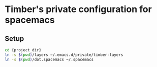 Timber's private configuration for spacemacs
===


## Setup

```bash
cd {project_dir}
ln -s $(pwd)/layers ~/.emacs.d/private/timber-layers
ln -s $(pwd)/dot.spacemacs ~/.spacemacs
```
